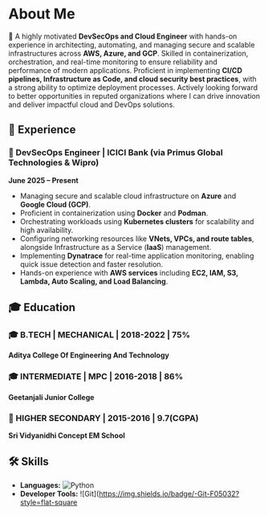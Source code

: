 # About Me 
👋 A highly motivated **DevSecOps and Cloud Engineer** with hands-on experience in architecting, automating, and managing secure and scalable infrastructures across **AWS, Azure, and GCP**. Skilled in containerization, orchestration, and real-time monitoring to ensure reliability and performance of modern applications. Proficient in implementing **CI/CD pipelines, Infrastructure as Code, and cloud security best practices**, with a strong ability to optimize deployment processes. Actively looking forward to better opportunities in reputed organizations where I can drive innovation and deliver impactful cloud and DevOps solutions.  

## 💼 Experience

### 🚀 DevSecOps Engineer | ICICI Bank (via Primus Global Technologies & Wipro)  
**June 2025 – Present**

- Managing secure and scalable cloud infrastructure on **Azure** and **Google Cloud (GCP)**.  
- Proficient in containerization using **Docker** and **Podman**.  
- Orchestrating workloads using **Kubernetes clusters** for scalability and high availability.  
- Configuring networking resources like **VNets, VPCs, and route tables**, alongside Infrastructure as a Service (**IaaS**) management.  
- Implementing **Dynatrace** for real-time application monitoring, enabling quick issue detection and faster resolution.  
- Hands-on experience with **AWS services** including **EC2, IAM, S3, Lambda, Auto Scaling, and Load Balancing**.  

## 🎓 Education

### 🎓 B.TECH | MECHANICAL | 2018-2022 | 75%
**Aditya College Of Engineering And Technology**

### 🎓 INTERMEDIATE | MPC | 2016-2018 | 86%
**Geetanjali Junior College**

### 🏫 HIGHER SECONDARY | 2015-2016 | 9.7(CGPA)
**Sri Vidyanidhi Concept EM School**

## 🛠️ Skills

- **Languages:** ![Python](https://img.shields.io/badge/-Python-3776AB?style=flat-square&logo=python&logoColor=white)
- **Developer Tools:** ![Git](https://img.shields.io/badge/-Git-F05032?style=flat-square
